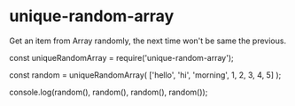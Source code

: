 # unique-random-array
Get an item from Array randomly, the next time won't be same the previous. 

const uniqueRandomArray = require('unique-random-array');
 
const random = uniqueRandomArray( ['hello', 'hi', 'morning', 1, 2, 3, 4, 5] );
 
console.log(random(), random(), random(), random());
